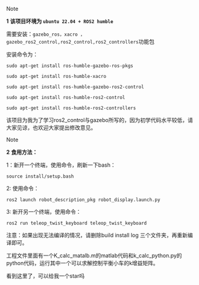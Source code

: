 > [!NOTE]
>**1**
> **该项目环境为 `ubuntu 22.04 + ROS2 humble`**

需要安装：`gazebo_ros，xacro ，gazebo_ros2_control,ros2_control,ros2_controllers`功能包

安装命令为：

 

```
sudo apt-get install ros-humble-gazebo-ros-pkgs
```

```
sudo apt-get install ros-humble-xacro
```

```
sudo apt-get install ros-humble-gazebo-ros2-control 
```

```
sudo apt-get install ros-humble-ros2-control
```

```
sudo apt-get install ros-humble-ros2-controllers
```

该项目为我为了学习ros2_control与gazebo所写的，因为初学代码水平较低，请大家见谅，也欢迎大家提出修改意见。

> [!NOTE]
>**2**
>**食用方法：**

  1：新开一个终端，使用命令，刷新一下bash：

```
source install/setup.bash
```

  2: 使用命令：

```
ros2 launch robot_description_pkg robot_display.launch.py
```


  3: 新开另一个终端，使用命令：

```
ros2 run teleop_twist_keyboard teleop_twist_keyboard
```


  注意：如果出现无法编译的情况，请删除build install log 三个文件夹，再重新编译即可。


工程文件里面有一个K_calc_matalb.m的matlab代码和k_calc_python.py的python代码，运行其中一个可以求解控制平衡小车的k增益矩阵。

看到这里了，可以给我一个star吗